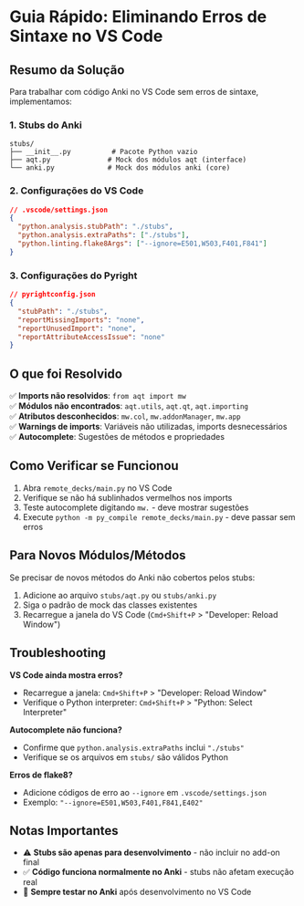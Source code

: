 # Guia Rápido: Eliminando Erros de Sintaxe no VS Code

## Resumo da Solução

Para trabalhar com código Anki no VS Code sem erros de sintaxe, implementamos:

### 1. Stubs do Anki
```
stubs/
├── __init__.py          # Pacote Python vazio
├── aqt.py              # Mock dos módulos aqt (interface)
└── anki.py             # Mock dos módulos anki (core)
```

### 2. Configurações do VS Code
```json
// .vscode/settings.json
{
  "python.analysis.stubPath": "./stubs",
  "python.analysis.extraPaths": ["./stubs"],
  "python.linting.flake8Args": ["--ignore=E501,W503,F401,F841"]
}
```

### 3. Configurações do Pyright
```json
// pyrightconfig.json
{
  "stubPath": "./stubs",
  "reportMissingImports": "none",
  "reportUnusedImport": "none",
  "reportAttributeAccessIssue": "none"
}
```

## O que foi Resolvido

✅ **Imports não resolvidos**: `from aqt import mw`  
✅ **Módulos não encontrados**: `aqt.utils`, `aqt.qt`, `aqt.importing`  
✅ **Atributos desconhecidos**: `mw.col`, `mw.addonManager`, `mw.app`  
✅ **Warnings de imports**: Variáveis não utilizadas, imports desnecessários  
✅ **Autocomplete**: Sugestões de métodos e propriedades  

## Como Verificar se Funcionou

1. Abra `remote_decks/main.py` no VS Code
2. Verifique se não há sublinhados vermelhos nos imports
3. Teste autocomplete digitando `mw.` - deve mostrar sugestões
4. Execute `python -m py_compile remote_decks/main.py` - deve passar sem erros

## Para Novos Módulos/Métodos

Se precisar de novos métodos do Anki não cobertos pelos stubs:

1. Adicione ao arquivo `stubs/aqt.py` ou `stubs/anki.py`
2. Siga o padrão de mock das classes existentes
3. Recarregue a janela do VS Code (`Cmd+Shift+P` > "Developer: Reload Window")

## Troubleshooting

**VS Code ainda mostra erros?**
- Recarregue a janela: `Cmd+Shift+P` > "Developer: Reload Window"
- Verifique o Python interpreter: `Cmd+Shift+P` > "Python: Select Interpreter"

**Autocomplete não funciona?**
- Confirme que `python.analysis.extraPaths` inclui `"./stubs"`
- Verifique se os arquivos em `stubs/` são válidos Python

**Erros de flake8?**
- Adicione códigos de erro ao `--ignore` em `.vscode/settings.json`
- Exemplo: `"--ignore=E501,W503,F401,F841,E402"`

## Notas Importantes

- ⚠️ **Stubs são apenas para desenvolvimento** - não incluir no add-on final
- ✅ **Código funciona normalmente no Anki** - stubs não afetam execução real
- 🔄 **Sempre testar no Anki** após desenvolvimento no VS Code
